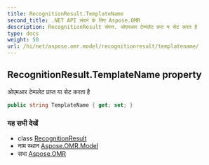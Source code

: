 ```yaml
---
title: RecognitionResult.TemplateName
second_title: .NET API संदर्भ के लिए Aspose.OMR
description: RecognitionResult संपत्त. ओएमआर टेम्पलेट प्रप्त य सेट करत है
type: docs
weight: 50
url: /hi/net/aspose.omr.model/recognitionresult/templatename/
---
```

## RecognitionResult.TemplateName property

ओएमआर टेम्पलेट प्राप्त या सेट करता है

```csharp
public string TemplateName { get; set; }
```

### यह सभी देखें

* class [RecognitionResult](../)
* नाम स्थान [Aspose.OMR.Model](../../recognitionresult/)
* सभा [Aspose.OMR](../../../)



